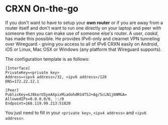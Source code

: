 CRXN On-the-go
==============

If you don't want to have to setup your **own router** or if you are away from a router itself and don't want to run one directly on your laptop and peer with someone then you can make use of someone else's router. A user, _caskd_, has made this possible. He provides IPv6-only and clearnet VPN tunneling over Wireguard - giving you access to all of IPv6 CRXN easily on Android, iOS or Linux, Mac OSX or Windows (any platform that Wireguard supports).

The configuration template is as follows:

```
[Interface]
PrivateKey=<private key>
Address=<ipv4 address>/32, <ipv6 address>/128
DNS=172.22.12.1

[Peer]
PublicKey=GJ8korU5yeAXpixMiaOohdRS4TSJ+Ag/5cLN1j6NMGA=
AllowedIPs=0.0.0.0/0, ::/0
Endpoint=168.119.99.213:51820
```

You just need to fill in your `<private key>`, `<ipv4 address>` and `<ipv6 address>`.
